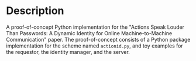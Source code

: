 # Description
A proof-of-concept Python implementation for the "Actions Speak Louder Than Passwords: A Dynamic Identity for Online Machine-to-Machine Communication" paper. The proof-of-concept consists of a Python package implementation for the scheme named `actionid.py`, and toy examples for the requestor, the identity manager, and the server.
